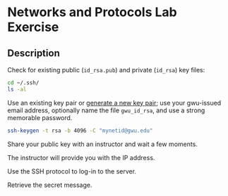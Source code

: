 # Networks and Protocols Lab Exercise

## Description

Check for existing public (`id_rsa.pub`) and private (`id_rsa`) key files:

```` sh
cd ~/.ssh/
ls -al
````

Use an existing key pair or [generate a new key pair](https://help.github.com/articles/generating-ssh-keys/);
 use your gwu-issued email address,
 optionally name the file `gwu_id_rsa`,
 and use a strong memorable password.

```` sh
ssh-keygen -t rsa -b 4096 -C "mynetid@gwu.edu"
````

Share your public key with an instructor and wait a few moments.

The instructor will provide you with the IP address.

Use the SSH protocol to log-in to the server.

Retrieve the secret message.
